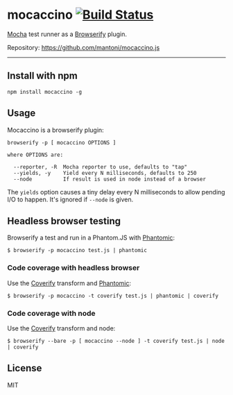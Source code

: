 # mocaccino [![Build Status](https://secure.travis-ci.org/mantoni/mocaccino.js.png?branch=master)](http://travis-ci.org/mantoni/mocaccino.js)

[Mocha][] test runner as a [Browserify][] plugin.

Repository: <https://github.com/mantoni/mocaccino.js>

---

## Install with npm

```
npm install mocaccino -g
```

## Usage

Mocaccino is a browserify plugin:

```
browserify -p [ mocaccino OPTIONS ]

where OPTIONS are:

  --reporter, -R  Mocha reporter to use, defaults to "tap"
  --yields, -y    Yield every N milliseconds, defaults to 250
  --node          If result is used in node instead of a browser
```

The `yields` option causes a tiny delay every N milliseconds to allow pending
I/O to happen. It's ignored if `--node` is given.

## Headless browser testing

Browserify a test and run in a Phantom.JS with [Phantomic][]:

```
$ browserify -p mocaccino test.js | phantomic
```

### Code coverage with headless browser

Use the [Coverify][] transform and [Phantomic][]:

```
$ browserify -p mocaccino -t coverify test.js | phantomic | coverify
```

### Code coverage with node

Use the [Coverify][] transform and node:

```
$ browserify --bare -p [ mocaccino --node ] -t coverify test.js | node | coverify
```

## License

MIT

[Mocha]: http://visionmedia.github.io/mocha/
[Browserify]: http://browserify.org
[Coverify]: https://github.com/substack/coverify
[Phantomic]: https://github.com/mantoni/phantomic
